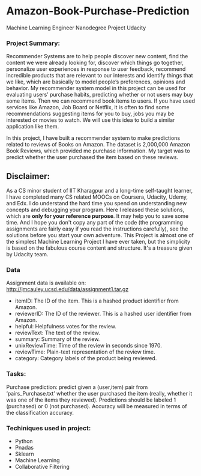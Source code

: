 # Amazon-Book-Purchase-Prediction
Machine Learning Engineer Nanodegree Project Udacity

### Project Summary:
Recommender Systems are to help people discover new content, find the content we were already looking for, discover which things go together, personalize user experiences in response to user feedback, recommend incredible products that are relevant to our interests and identify things that we like, which are basically to model people’s preferences, opinions and behavior. My recommender system model in this project can be used for evaluating users’ purchase habits, predicting whether or not users may buy some items. Then we can recommend book items to users. If you have used services like Amazon, Job Board or Netflix, it is often to find some recommendations suggesting items for you to buy, jobs you may be interested or movies to watch. We will use this idea to build a similar application like them.

In this project, I have built a recommender system to make predictions related to reviews of Books on Amazon. The dataset is 2,000,000 Amazon Book Reviews, which provided me purchase information. My target was to predict whether the user purchased the item based on these reviews.

## Disclaimer:

As a CS minor student of IIT Kharagpur and a long-time self-taught learner, I have completed many CS related MOOCs on Coursera, Udacity, Udemy, and Edx. I do understand the hard time you spend on understanding new concepts and debugging your program. Here I released these solutions, which are **only for your reference purpose**. It may help you to save some time. And I hope you don't copy any part of the code (the programming assignments are fairly easy if you read the instructions carefully), see the solutions before you start your own adventure. This Project is almost one of the simplest Machine Learning Project I have ever taken, but the simplicity is based on the fabulous course content and structure. It's a treasure given by Udacity team.


### Data
Assignment data is available on:
http://jmcauley.ucsd.edu/data/assignment1.tar.gz
- itemID: The ID of the item. This is a hashed product identifier from Amazon.
- reviewerID: The ID of the reviewer. This is a hashed user identifier from Amazon.
- helpful: Helpfulness votes for the review. 
- reviewText: The text of the review.
- summary: Summary of the review.
- unixReviewTime: Time of the review in seconds since 1970.
- reviewTime: Plain-text representation of the review time.
- category: Category labels of the product being reviewed.

### Tasks:
Purchase prediction: predict given a (user,item) pair from ‘pairs_Purchase.txt’ whether the user purchased the item (really, whether it was one of the items they reviewed). Predictions should be labeled 1 (purchased) or 0 (not purchased). Accuracy will be measured in terms of the classification accuracy.

### Techiniques used in project:
- Python
- Pnadas
- Sklearn
- Machine Learning
- Collaborative Filtering
